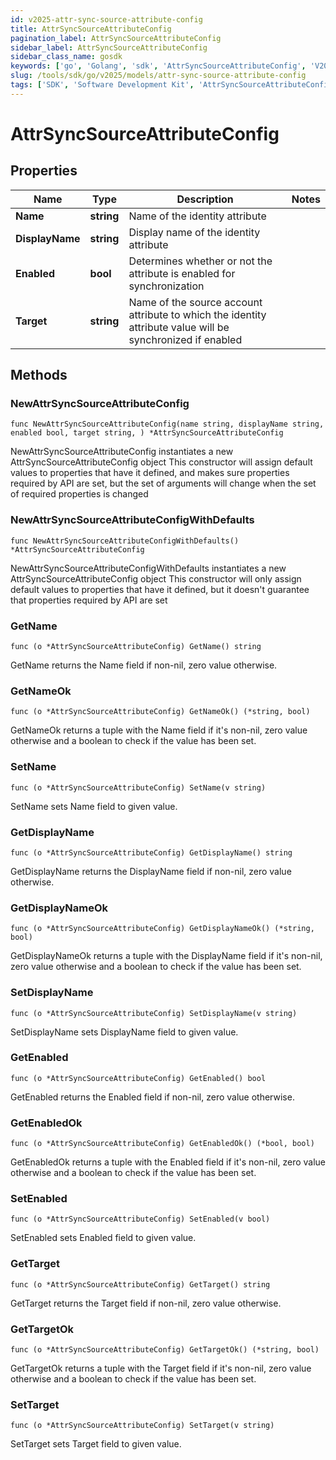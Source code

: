 ```yaml
---
id: v2025-attr-sync-source-attribute-config
title: AttrSyncSourceAttributeConfig
pagination_label: AttrSyncSourceAttributeConfig
sidebar_label: AttrSyncSourceAttributeConfig
sidebar_class_name: gosdk
keywords: ['go', 'Golang', 'sdk', 'AttrSyncSourceAttributeConfig', 'V2025AttrSyncSourceAttributeConfig'] 
slug: /tools/sdk/go/v2025/models/attr-sync-source-attribute-config
tags: ['SDK', 'Software Development Kit', 'AttrSyncSourceAttributeConfig', 'V2025AttrSyncSourceAttributeConfig']
---
```


# AttrSyncSourceAttributeConfig

## Properties

Name | Type | Description | Notes
------------ | ------------- | ------------- | -------------
**Name** | **string** | Name of the identity attribute | 
**DisplayName** | **string** | Display name of the identity attribute | 
**Enabled** | **bool** | Determines whether or not the attribute is enabled for synchronization | 
**Target** | **string** | Name of the source account attribute to which the identity attribute value will be synchronized if enabled | 

## Methods

### NewAttrSyncSourceAttributeConfig

`func NewAttrSyncSourceAttributeConfig(name string, displayName string, enabled bool, target string, ) *AttrSyncSourceAttributeConfig`

NewAttrSyncSourceAttributeConfig instantiates a new AttrSyncSourceAttributeConfig object
This constructor will assign default values to properties that have it defined,
and makes sure properties required by API are set, but the set of arguments
will change when the set of required properties is changed

### NewAttrSyncSourceAttributeConfigWithDefaults

`func NewAttrSyncSourceAttributeConfigWithDefaults() *AttrSyncSourceAttributeConfig`

NewAttrSyncSourceAttributeConfigWithDefaults instantiates a new AttrSyncSourceAttributeConfig object
This constructor will only assign default values to properties that have it defined,
but it doesn't guarantee that properties required by API are set

### GetName

`func (o *AttrSyncSourceAttributeConfig) GetName() string`

GetName returns the Name field if non-nil, zero value otherwise.

### GetNameOk

`func (o *AttrSyncSourceAttributeConfig) GetNameOk() (*string, bool)`

GetNameOk returns a tuple with the Name field if it's non-nil, zero value otherwise
and a boolean to check if the value has been set.

### SetName

`func (o *AttrSyncSourceAttributeConfig) SetName(v string)`

SetName sets Name field to given value.


### GetDisplayName

`func (o *AttrSyncSourceAttributeConfig) GetDisplayName() string`

GetDisplayName returns the DisplayName field if non-nil, zero value otherwise.

### GetDisplayNameOk

`func (o *AttrSyncSourceAttributeConfig) GetDisplayNameOk() (*string, bool)`

GetDisplayNameOk returns a tuple with the DisplayName field if it's non-nil, zero value otherwise
and a boolean to check if the value has been set.

### SetDisplayName

`func (o *AttrSyncSourceAttributeConfig) SetDisplayName(v string)`

SetDisplayName sets DisplayName field to given value.


### GetEnabled

`func (o *AttrSyncSourceAttributeConfig) GetEnabled() bool`

GetEnabled returns the Enabled field if non-nil, zero value otherwise.

### GetEnabledOk

`func (o *AttrSyncSourceAttributeConfig) GetEnabledOk() (*bool, bool)`

GetEnabledOk returns a tuple with the Enabled field if it's non-nil, zero value otherwise
and a boolean to check if the value has been set.

### SetEnabled

`func (o *AttrSyncSourceAttributeConfig) SetEnabled(v bool)`

SetEnabled sets Enabled field to given value.


### GetTarget

`func (o *AttrSyncSourceAttributeConfig) GetTarget() string`

GetTarget returns the Target field if non-nil, zero value otherwise.

### GetTargetOk

`func (o *AttrSyncSourceAttributeConfig) GetTargetOk() (*string, bool)`

GetTargetOk returns a tuple with the Target field if it's non-nil, zero value otherwise
and a boolean to check if the value has been set.

### SetTarget

`func (o *AttrSyncSourceAttributeConfig) SetTarget(v string)`

SetTarget sets Target field to given value.



